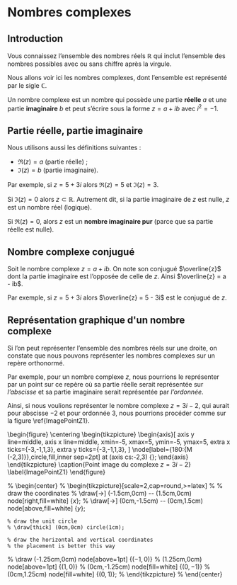 # Nombres complexes

## Introduction

Vous connaissez l’ensemble des nombres réels 
$\mathbb R$ qui inclut l’ensemble des nombres possibles avec ou sans chiffre après la virgule.

Nous allons voir ici les nombres complexes, dont l’ensemble est représenté par le sigle $\mathbb C$.

Un nombre complexe est un nombre qui possède une partie **réelle** $a$ et une partie **imaginaire** $b$ et peut s’écrire sous la forme $z = a + ib$ avec $i^2 = -1$.

## Partie réelle, partie imaginaire

Nous utilisons aussi les définitions suivantes :

- $\Re(z) = a$ (partie réelle) ;
- $\Im(z) = b$ (partie imaginaire).

Par exemple, si $z = 5 + 3i$ alors $\Re(z) = 5$ et $\Im(z) = 3$.

Si $\Im(z) = 0$ alors $z \subset \mathbb R$. Autrement dit, si la partie imaginaire de $z$ est nulle, $z$ est un nombre réel (logique).

Si $\Re(z) = 0$, alors $z$ est un **nombre imaginaire pur** (parce que sa partie réelle est nulle).

## Nombre complexe conjugué

Soit le nombre complexe $z = a + ib$. On note
son conjugué $\overline{z}$ dont la partie imaginaire est l’opposée de celle de $z$. Ainsi $\overline{z} = a - ib$.

Par exemple, si $z = 5 + 3i$ alors $\overline{z} = 5 - 3i$ est le conjugué de $z$.

## Représentation graphique d'un nombre complexe

Si l’on peut représenter l’ensemble des nombres réels sur une droite, on constate que nous pouvons représenter les nombres complexes sur un repère orthonormé.

Par exemple, pour un nombre complexe $z$, nous pourrions le représenter par un point sur ce repère où sa partie réelle serait représentée sur *l’abscisse* et sa partie imaginaire serait représentée par *l’ordonnée*.

Ainsi, si nous voulions représenter le nombre complexe $z = 3i - 2$, qui aurait pour abscisse $-2$ et
pour ordonnée $3$, nous pourrions procéder comme sur la figure \ref{ImagePointZ1}.



\begin{figure}
\centering
\begin{tikzpicture}
\begin{axis}[
    axis y line=middle,
	axis x line=middle,
	xmin=-5,
	xmax=5,
	ymin=-5,
	ymax=5,
	extra x ticks={-3,-1,1,3},
	extra y ticks={-3,-1,1,3},
]
\node[label={180:{M (-2,3)}},circle,fill,inner sep=2pt] at (axis cs:-2,3) {};
\end{axis}
\end{tikzpicture}
\caption{Point image du complexe $z = 3i - 2$}
\label{ImagePointZ1}
\end{figure}

% \begin{center}
% \begin{tikzpicture}[scale=2,cap=round,>=latex]
%	% draw the coordinates
%	\draw[->] (-1.5cm,0cm) -- (1.5cm,0cm) node[right,fill=white] {$x$};
%	\draw[->] (0cm,-1.5cm) -- (0cm,1.5cm) node[above,fill=white] {$y$};

	% draw the unit circle
	% \draw[thick] (0cm,0cm) circle(1cm);

	% draw the horizontal and vertical coordinates
	% the placement is better this way
%	\draw (-1.25cm,0cm) node[above=1pt] {$(-1,0)$}
%		  (1.25cm,0cm)  node[above=1pt] {$(1,0)$}
%		  (0cm,-1.25cm) node[fill=white] {$(0,-1)$}
%		  (0cm,1.25cm)  node[fill=white] {$(0,1)$};
% \end{tikzpicture}
% \end{center}